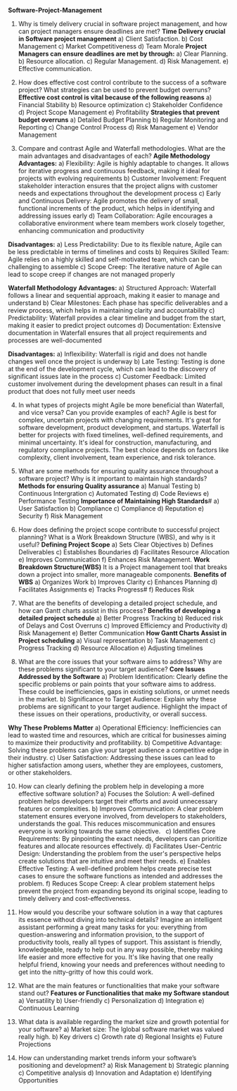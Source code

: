 **Software-Project-Management**

1. Why is timely delivery crucial in software project management, and how can project managers ensure deadlines are met?
  **Time Delivery crucial in Software project management**
   a) Client Satisfaction.
   b) Cost Management
   c) Market Competitiveness
   d) Team Morale
   **Project Managers can ensure deadlines are met by through:**
   a) Clear Planning.
   b) Resource allocation.
   c) Regular Management.
   d) Risk Management.
   e) Effective communication.
2. How does effective cost control contribute to the success of a software project? What strategies can be used to prevent budget overruns?
   **Effective cost control is vital because of the following reasons**
   a) Financial Stability
   b) Resource optimization
   c) Stakeholder Confidence
   d) Project Scope Management
   e) Profitability
   **Strategies that prevent budget overruns**
   a) Detailed Budget Planning
   b) Regular Monitoring and Reporting
   c) Change Control Process
   d) Risk Management
   e) Vendor Management
  
3. Compare and contrast Agile and Waterfall methodologies. What are the main advantages and disadvantages of each?
  **Agile Methodology**
**Advantages:**
a) Flexibility: Agile is highly adaptable to changes. It allows for iterative progress and continuous feedback, making it ideal for projects with evolving requirements
b) Customer Involvement: Frequent stakeholder interaction ensures that the project aligns with customer needs and expectations throughout the development process
c) Early and Continuous Delivery: Agile promotes the delivery of small, functional increments of the product, which helps in identifying and addressing issues early
d) Team Collaboration: Agile encourages a collaborative environment where team members work closely together, enhancing communication and productivity

**Disadvantages:**
a) Less Predictability: Due to its flexible nature, Agile can be less predictable in terms of timelines and costs
b) Requires Skilled Team: Agile relies on a highly skilled and self-motivated team, which can be challenging to assemble
c) Scope Creep: The iterative nature of Agile can lead to scope creep if changes are not managed properly

**Waterfall Methodology**
**Advantages:**
a) Structured Approach: Waterfall follows a linear and sequential approach, making it easier to manage and understand
b) Clear Milestones: Each phase has specific deliverables and a review process, which helps in maintaining clarity and accountability
c) Predictability: Waterfall provides a clear timeline and budget from the start, making it easier to predict project outcomes
d) Documentation: Extensive documentation in Waterfall ensures that all project requirements and processes are well-documented

**Disadvantages:**
a) Inflexibility: Waterfall is rigid and does not handle changes well once the project is underway
b) Late Testing: Testing is done at the end of the development cycle, which can lead to the discovery of significant issues late in the process
c) Customer Feedback: Limited customer involvement during the development phases can result in a final product that does not fully meet user needs

4. In what types of projects might Agile be more beneficial than Waterfall, and vice versa? Can you provide examples of each?
Agile is best for complex, uncertain projects with changing requirements. It's great for software development, product development, and startups. Waterfall is better for projects with fixed timelines, well-defined requirements, and minimal uncertainty. It's ideal for construction, manufacturing, and regulatory compliance projects. The best choice depends on factors like complexity, client involvement, team experience, and risk tolerance.
5. What are some methods for ensuring quality assurance throughout a software project? Why is it important to maintain high standards?
   **Methods for ensuring Quality assurance**
   a) Manual Testing
   b) Continuous Intergration
   c) Automated Testing
   d) Code Reviews
   e) Performance Testing
   **Importance of Maintaining High Standards**#
   a) User Satisfaction
   b) Compliance
   c) Compliance
   d) Reputation
   e) Security
   f) Risk Management
7. How does defining the project scope contribute to successful project planning? What is a Work Breakdown Structure (WBS), and why is it useful?
   **Defining Project Scope**
   a) Sets Clear Objectives
   b) Defines Deliverables
   c) Establishes Boundaries
   d) Facilitates Resource Allocation
   e) Improves Communication
   f) Enhances Risk Management.
   **Work Breakdown Structure(WBS)**
   It is a Project management tool that breaks down a project into smaller, more manageable components.
   **Benefits of WBS**
   a) Organizes Work
   b) Improves Clarity
   c) Enhances Planning
   d) Facilitates Assignments
   e) Tracks Progress#
   f) Reduces Risk
   
8. What are the benefits of developing a detailed project schedule, and how can Gantt charts assist in this process?
   **Benefits of developing a detailed project schedule**
   a) Better Progress Tracking
   b) Reduced risk of Delays and Cost Overruns
   c) Improved Efficiemcy and Productivity
   d) Risk Management
   e) Better Communication
   **How Gantt Charts Assist in Project scheduling**
   a) Visual representation
   b) Task Management
   c) Progress Tracking
   d) Resource Allocation
   e) Adjusting timelines
9. What are the core issues that your software aims to address? Why are these problems significant to your target audience?
**Core Issues Addressed by the Software**
a) Problem Identification: Clearly define the specific problems or pain points that your software aims to address. These could be inefficiencies, gaps in existing solutions, or unmet needs in the market.
b) Significance to Target Audience: Explain why these problems are significant to your target audience. Highlight the impact of these issues on their operations, productivity, or overall success.

**Why These Problems Matter**
a) Operational Efficiency: Inefficiencies can lead to wasted time and resources, which are critical for businesses aiming to maximize their productivity and profitability.
b) Competitive Advantage: Solving these problems can give your target audience a competitive edge in their industry.
c) User Satisfaction: Addressing these issues can lead to higher satisfaction among users, whether they are employees, customers, or other stakeholders.

10. How can clearly defining the problem help in developing a more effective software solution?
a) Focuses the Solution: A well-defined problem helps developers target their efforts and avoid unnecessary features or complexities.
b) Improves Communication: A clear problem statement ensures everyone involved, from developers to stakeholders, understands the goal. This reduces miscommunication and ensures everyone is working towards the same objective.   
c) Identifies Core Requirements: By pinpointing the exact needs, developers can prioritize features and allocate resources effectively.
d) Facilitates User-Centric Design: Understanding the problem from the user's perspective helps create solutions that are intuitive and meet their needs.
e) Enables Effective Testing: A well-defined problem helps create precise test cases to ensure the software functions as intended and addresses the problem.
f) Reduces Scope Creep: A clear problem statement helps prevent the project from expanding beyond its original scope, leading to timely delivery and cost-effectiveness.

11. How would you describe your software solution in a way that captures its essence without diving into technical details?
    Imagine an intelligent assistant performing a great many tasks for you: everything from question-answering and information provision, to the support of productivity tools, really all types of support. This assistant is friendly, knowledgeable, ready to help out in any way possible, thereby making life easier and more effective for you. It's like having that one really helpful friend, knowing your needs and preferences without needing to get into the nitty-gritty of how this could work.
    
12. What are the main features or functionalities that make your software stand out?
    **Features or Functionalities that make my Software standout**
    a) Versatility
    b) User-friendly
    c) Personalization
    d) Integration
    e) Continuous Learning
    
13. What data is available regarding the market size and growth potential for your software?
    a) Market size: The lglobal software market was valued really high.
    b) Key drivers
    c) Growth rate
    d) Regional Insights
    e) Future Projections
14. How can understanding market trends inform your software’s positioning and development?
    a) Risk Management
    b) Strategic planning
    c) Competitive analysis
    d) Innovation and Adaptation
    e) Identifying Opportunities


    
